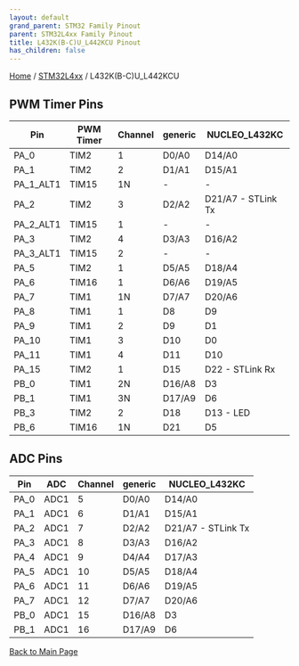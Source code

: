 ```yaml
---
layout: default
grand_parent: STM32 Family Pinout
parent: STM32L4xx Family Pinout
title: L432K(B-C)U_L442KCU Pinout
has_children: false
---
```


[Home](../../index) / [STM32L4xx](../index) / L432K(B-C)U_L442KCU

## PWM Timer Pins

| Pin | PWM Timer | Channel | generic | NUCLEO_L432KC |
| --- | --- | --- | --- | --- |
| PA_0 | TIM2 | 1 | D0/A0 | D14/A0 |
| PA_1 | TIM2 | 2 | D1/A1 | D15/A1 |
| PA_1_ALT1 | TIM15 | 1N | - | - |
| PA_2 | TIM2 | 3 | D2/A2 | D21/A7 - STLink Tx |
| PA_2_ALT1 | TIM15 | 1 | - | - |
| PA_3 | TIM2 | 4 | D3/A3 | D16/A2 |
| PA_3_ALT1 | TIM15 | 2 | - | - |
| PA_5 | TIM2 | 1 | D5/A5 | D18/A4 |
| PA_6 | TIM16 | 1 | D6/A6 | D19/A5 |
| PA_7 | TIM1 | 1N | D7/A7 | D20/A6 |
| PA_8 | TIM1 | 1 | D8 | D9 |
| PA_9 | TIM1 | 2 | D9 | D1 |
| PA_10 | TIM1 | 3 | D10 | D0 |
| PA_11 | TIM1 | 4 | D11 | D10 |
| PA_15 | TIM2 | 1 | D15 | D22 - STLink Rx |
| PB_0 | TIM1 | 2N | D16/A8 | D3 |
| PB_1 | TIM1 | 3N | D17/A9 | D6 |
| PB_3 | TIM2 | 2 | D18 | D13 - LED |
| PB_6 | TIM16 | 1N | D21 | D5 |


## ADC Pins

| Pin | ADC | Channel | generic | NUCLEO_L432KC |
| --- | --- | --- | --- | --- |
| PA_0 | ADC1 | 5 | D0/A0 | D14/A0 |
| PA_1 | ADC1 | 6 | D1/A1 | D15/A1 |
| PA_2 | ADC1 | 7 | D2/A2 | D21/A7 - STLink Tx |
| PA_3 | ADC1 | 8 | D3/A3 | D16/A2 |
| PA_4 | ADC1 | 9 | D4/A4 | D17/A3 |
| PA_5 | ADC1 | 10 | D5/A5 | D18/A4 |
| PA_6 | ADC1 | 11 | D6/A6 | D19/A5 |
| PA_7 | ADC1 | 12 | D7/A7 | D20/A6 |
| PB_0 | ADC1 | 15 | D16/A8 | D3 |
| PB_1 | ADC1 | 16 | D17/A9 | D6 |


[Back to Main Page](../../index)